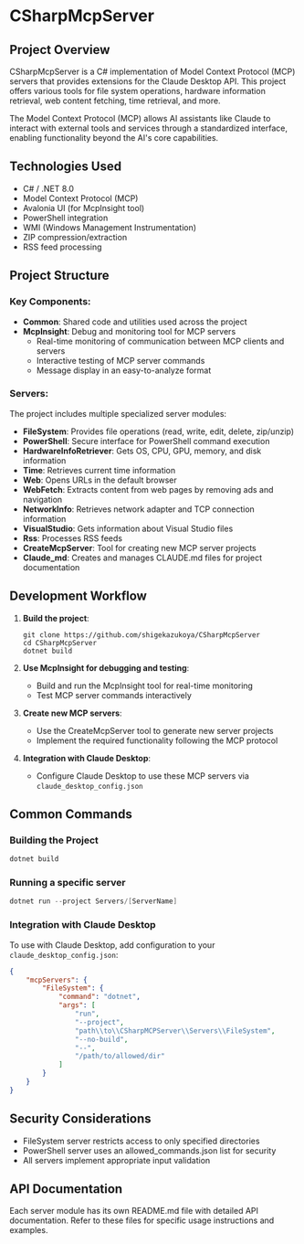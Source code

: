 ﻿# CSharpMcpServer

## Project Overview

CSharpMcpServer is a C# implementation of Model Context Protocol (MCP) servers that provides extensions for the Claude Desktop API. This project offers various tools for file system operations, hardware information retrieval, web content fetching, time retrieval, and more.

The Model Context Protocol (MCP) allows AI assistants like Claude to interact with external tools and services through a standardized interface, enabling functionality beyond the AI's core capabilities.

## Technologies Used

- C# / .NET 8.0
- Model Context Protocol (MCP)
- Avalonia UI (for McpInsight tool)
- PowerShell integration
- WMI (Windows Management Instrumentation)
- ZIP compression/extraction
- RSS feed processing

## Project Structure

### Key Components:

- **Common**: Shared code and utilities used across the project
- **McpInsight**: Debug and monitoring tool for MCP servers
  - Real-time monitoring of communication between MCP clients and servers
  - Interactive testing of MCP server commands
  - Message display in an easy-to-analyze format

### Servers:
The project includes multiple specialized server modules:

- **FileSystem**: Provides file operations (read, write, edit, delete, zip/unzip)
- **PowerShell**: Secure interface for PowerShell command execution
- **HardwareInfoRetriever**: Gets OS, CPU, GPU, memory, and disk information
- **Time**: Retrieves current time information
- **Web**: Opens URLs in the default browser
- **WebFetch**: Extracts content from web pages by removing ads and navigation
- **NetworkInfo**: Retrieves network adapter and TCP connection information
- **VisualStudio**: Gets information about Visual Studio files
- **Rss**: Processes RSS feeds
- **CreateMcpServer**: Tool for creating new MCP server projects
- **Claude_md**: Creates and manages CLAUDE.md files for project documentation

## Development Workflow

1. **Build the project**:
   ```
   git clone https://github.com/shigekazukoya/CSharpMcpServer
   cd CSharpMcpServer
   dotnet build
   ```

2. **Use McpInsight for debugging and testing**:
   - Build and run the McpInsight tool for real-time monitoring
   - Test MCP server commands interactively

3. **Create new MCP servers**:
   - Use the CreateMcpServer tool to generate new server projects
   - Implement the required functionality following the MCP protocol

4. **Integration with Claude Desktop**:
   - Configure Claude Desktop to use these MCP servers via `claude_desktop_config.json`

## Common Commands

### Building the Project
```powershell
dotnet build
```

### Running a specific server
```powershell
dotnet run --project Servers/[ServerName]
```

### Integration with Claude Desktop
To use with Claude Desktop, add configuration to your `claude_desktop_config.json`:

```json
{
    "mcpServers": {
        "FileSystem": {
            "command": "dotnet",
            "args": [
                "run",
                "--project",
                "path\\to\\CSharpMCPServer\\Servers\\FileSystem",
                "--no-build",
                "--",
                "/path/to/allowed/dir"
            ]
        }
    }
}
```

## Security Considerations

- FileSystem server restricts access to only specified directories
- PowerShell server uses an allowed_commands.json list for security
- All servers implement appropriate input validation

## API Documentation

Each server module has its own README.md file with detailed API documentation. Refer to these files for specific usage instructions and examples.
